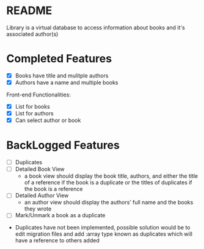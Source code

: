 # README

Library is a virtual database to access information about books and it's associated author(s)

# Completed Features
- [x] Books have title and mulitple authors
- [x] Authors have a name and multiple books

Front-end Functionalities:
- [x] List for books
- [x] List for authors
- [x] Can select author or book

# BackLogged Features
- [ ] Duplicates
- [ ] Detailed Book View
	* a book view should display the book title,  authors, and either the title of a reference if the book is a duplicate or the titles of duplicates if the book is a reference
- [ ] Detailed Author View
	*  an author view should display the authors’ full name and the books they wrote
- [ ] Mark/Unmark a book as a duplicate
* Duplicates have not been implemented, possible solution would be to edit migration files and add :array type known as duplicates which will have a reference to others added
